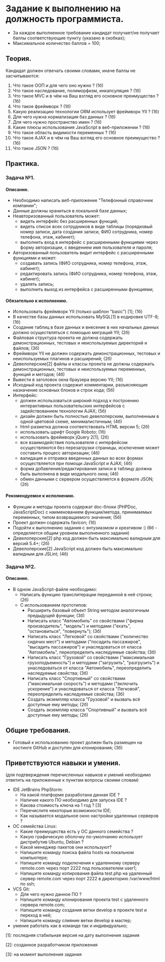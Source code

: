 Задание к выполнению на должность программиста.
=============

* За каждое выполненное требование кандидат получает/не получает баллы соответствующие пункту (указано в скобках);
* Максимальное количество баллов = 100;

## Теория. ##
Кандидат должен отвечать своими словами, иначе баллы не засчитываются:

1. Что такое ООП и для чего оно нужно ? (1б)
2. Что такое наследование, полиморфизм, инкапсуляция ? (1б)
3. Что такое MVC и в чём на Ваш взгляд его основное преимущество ? (1б)
4. Что такое фреймворк ? (1б)
5. Какую реализацию технологии ORM использует фреймворк YII ? (1б)
6. Для чего нужна нормализация баз данных ? (1б)
7. Для чего нужно пространство имен ? (1б)
8. Какие плюсы использования JavaScript в веб-приложении ? (1б)
9. Что такое область видимости переменных ? (1б)
10. Что такое AJAX и в чём на Ваш взгляд его основное преимущество ? (1б)
11. Что такое JSON ? (1б)

## Практика. ##
### Задача №1. ###
#### Описание. ####
* Необходимо написать веб-приложение "Телефонный справочник компании";
* Данные должны храниться в локальной базе данных;
* Неавторизованный пользователь может:
	* видеть интерфейс без расширенных функций;
	* видеть список всех сотрудников в виде таблицы (порядковый номер записи, дата создания записи, ФИО сотрудника, номер телефона, этаж, кабинет);
	* выполнить вход в интерфейс с расширенными функциями через форму авторизации, с введением имя пользователя и пароля;
* Авторизованный пользователь видит интерфейс с расширенными функциями и может:
	* создавать запись (ФИО сотрудника, номер телефона, этаж, кабинет);
	* редактировать запись (ФИО сотрудника, номер телефона, этаж, кабинет);
	* удалять запись;
	* выполнить выход из интерфейса с расширенными функциями;

#### Обязательно к исполнению. ####
* Использовать фреймворк YII (только шаблон "basic") [1]; (1б)
* В качестве базы данных использовать MySQL[1] в кодировке UTF-8; (1б)
* Создание таблиц в базе данных и внесение в них начальных данных должно осуществляться с помощью миграций YII; (2б)
* Файловая структура проекта не должна содержать демонстрационных, тестовых и неиспользуемых директорий и файлов; (3б)
* Фреймворк YII не должен содержать демонстрационных, тестовых и неиспользуемых плагинов и расширений; (2б)
* Девелоперские[2] файлы и классы проекта не должны содержать демонстрационных, тестовых и неиспользуемых переменных, функций и методов; (4б)
* Вывести в заголовок окна браузера версию YII; (1б)
* Исходный код проекта содержит комментарии, разъясняющие назначение основных блоков и строк кода; (5б)
* Интерфейс:
	* должен использоваться широкий подход к построению интерактивных пользовательских интерфейсов с задействованием технологии AJAX; (5б)
	* дизайн должен быть полностью девелоперским, выполненным в одной цветовой схеме, минималистичным; (4б)
	* html-разметка должна соответствовать HTML версии 5; (2б)
	* использовать шрифт Google Roboto; (1б)
	* использовать фреймворк jQuery 2[1]; (2б)
	* все взаимодействия пользователя с интерфейсом осуществляются без перезагрузки страницы, исключение может составить процесс авторизации; (4б)
	* валидация и отправка введенных данных во всех формах осуществляется при помощи JavaScript и AJAX; (4б)
	* форма добавления/редактирования записи в таблицу должна быть выполнена в виде модального окна; (4б)
	* обмен данными с сервером осуществляется в формате JSON; (2б)

#### Рекомендуемое к исполнению. ####
* Функции и методы проекта содержат doc-блоки (PHPDoc, JavaScriptDoc) с наименованием функции/метода, принимаемых переменных, типом возвращаемого значения; (5б)
* Проект должен содержать favicon; (1б)
* Подойти к выполнению задания с энтузиазмом и креативом :) (6б - определяется общим уровнем выполненного задания)
* Девелоперские[2] php код должен быть максимально валидным для версий 5.4+; (2б)
* Девелоперские[2] JavaScript код должен быть максимально валидным для JSLint; (4б)

### Задача №2. ###
#### Описание. ####
* В одном JavaScript-файле необходимо:
	* Написать функцию транслитерации переданной в неё строки; (2б)
	* С использованием прототипов:
		* Расширить базовый объект String методом аналогичным предыдущей функции;  (3б)
		* Написать класс "Автомобиль" со свойствами ("фирма производитель", "модель") и методами ("ехать", "остановиться", "повернуть"); (3б)
		* Написать класс "Легковой" со свойствами ("количество сидячих мест") и методами ("посадить пассажиров", "высадить пассажиров") и унаследоваться от класса "Автомобиль", переопределить наследуемые свойства; (3б)
		* Написать класс "Грузовой" со свойствами ("максимальная грузоподъемность") и методами ("загрузить", "разгрузить") и унаследоваться от класса "Автомобиль", переопределить наследуемые свойства; (3б)
		* Написать класс "Спортивный" со свойствами ("максимальная скорость") и методами ("включить ускорение") и унаследоваться от класса "Легковой", переопределить наследуемые свойства; (3б)
		* Создать экземпляр класса "Грузовой" и вызвать всё доступные ему методы; (2б)
		* Создать экземпляр класса "Спортивный" и вызвать всё доступные ему методы; (2б)

## Общие требования. ##
* Готовый к использованию проект должен быть размещен на хостинге GitHub и доступен для клонирования; (3б)

## Приветствуются навыки и умения. ##
(для подтверждения перечисленных навыков и умений необходимо ответить на приложенные к пунктам вопросы своими словам)
* IDE JetBrains PhpStorm:
	* На какой платформе разработана данная IDE ?
	* Наличие какого ПО необходимо для запуска IDE ?
	* Какова стоимость ключа на 1 год ? [3]
	* Перечислите некоторые возможности IDE;
	* Как называется модальное окно настройки удаленных серверов ?
* ОС семейства Linux:
	* Какие преимущества есть у ОС данного семейства ?
	* Какую графическую оболочку по-умолчанию использует дистрибутив Ubuntu, Debian ?
	* Какой менеджер пакетов они используют? 	
	* Напишите команду поиска файла hosts на локальном компьютере;
	* Напишите команду подключения к удаленному серверу remote.com через порт 2222 под пользователем user1;
	* Напишите команду копирования файла test.php на удаленный сервер remote.com через порт 2222 в директорию /var/www/html по ssh;
* VCS Git:
	* Для чего нужно данное ПО ?
	* Напишите команду клонирования проекта test с удаленного сервера remote.com;
	* Напишите команду создания ветки develop в проекте test и переход в неё;
	* Напишите команду слияние ветки develop в мастер;
* умение работать как в команде так и индивидуально;

[1]: последняя стабильная версия на дату выполнения задания

[2]: созданное разработчиком приложения

[3]: на момент выполнения задания
